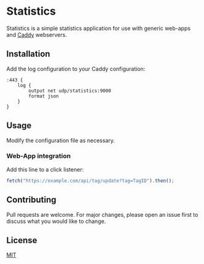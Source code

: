 # Statistics

Statistics is a simple statistics application for use with generic web-apps and [Caddy](https://caddyserver.com/) webservers.

## Installation

Add the log configuration to your Caddy configuration:
```caddy
:443 {
    log {
        output net udp/statistics:9000
        format json
    }
}
```

## Usage

Modify the configuration file as necessary.

### Web-App integration

Add this line to a click listener:
```js
fetch("https://example.com/api/tag/update?tag=TagID").then();
```

## Contributing
Pull requests are welcome. For major changes, please open an issue first to discuss what you would like to change.

## License
[MIT](https://choosealicense.com/licenses/mit/)